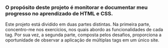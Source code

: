 ### O propósito deste projeto é monitorar e documentar meu progresso no aprendizado de HTML e CSS.

Este projeto está dividido em duas partes distintas. Na primeira parte, concentro-me nos exercícios, nos quais abordo as funcionalidades de cada tag. Por sua vez, a segunda parte, composta pelos desafios, proporciona a oportunidade de observar a aplicação de múltiplas tags em um único site.
